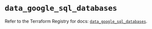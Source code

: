 # `data_google_sql_databases`

Refer to the Terraform Registry for docs: [`data_google_sql_databases`](https://registry.terraform.io/providers/hashicorp/google/6.47.0/docs/data-sources/sql_databases).
